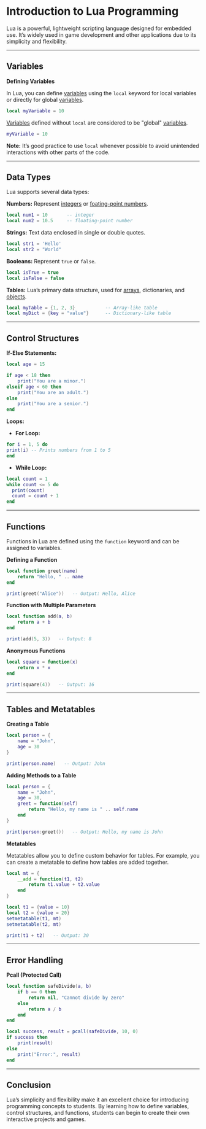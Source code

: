 # Introduction to Lua Programming

Lua is a powerful, lightweight scripting language designed for embedded use. It’s widely used in game development and other applications due to its simplicity and flexibility.

---

## Variables

**Defining Variables**

In Lua, you can define [variables](../vocabulary.md#variable) using the `local` keyword for local variables or directly for global [variables](../vocabulary.md#variable).

```lua
local myVariable = 10
```

[Variables](../vocabulary.md#variable) defined without `local` are considered to be "global" [variables](../vocabulary.md#variable).

```lua
myVariable = 10
```

**Note:** It’s good practice to use `local` whenever possible to avoid unintended interactions with other parts of the code.

---

## Data Types

Lua supports several data types:

**Numbers:** Represent [integers](../vocabulary.md#integer) or [foating-point numbers](../vocabulary.md#floating-point-number-float).

```lua
local num1 = 10       -- integer
local num2 = 10.5     -- floating-point number
```

**Strings:** Text data enclosed in single or double quotes.

```lua
local str1 = 'Hello'
local str2 = "World"
```

**Booleans:** Represent `true` or `false`.

```lua
local isTrue = true
local isFalse = false
```

**Tables:** Lua’s primary data structure, used for [arrays](../vocabulary.md#array), dictionaries, and [objects](../vocabulary.md#object).

```lua
local myTable = {1, 2, 3}           -- Array-like table
local myDict = {key = "value"}      -- Dictionary-like table
```

---

## Control Structures

**If-Else Statements:**

```lua
local age = 15

if age < 18 then
    print("You are a minor.")
elseif age < 60 then
    print("You are an adult.")
else
    print("You are a senior.")
end
```

**Loops:**

- **For Loop:**

```lua
for i = 1, 5 do
print(i) -- Prints numbers from 1 to 5
end
```

- **While Loop:**

```lua
local count = 1
while count <= 5 do
  print(count)
  count = count + 1
end
```

---

## Functions

Functions in Lua are defined using the `function` keyword and can be assigned to variables.

**Defining a Function**

```lua
local function greet(name)
    return "Hello, " .. name
end

print(greet("Alice"))   -- Output: Hello, Alice
```

**Function with Multiple Parameters**

```lua
local function add(a, b)
    return a + b
end

print(add(5, 3))   -- Output: 8
```

**Anonymous Functions**

```lua
local square = function(x)
    return x * x
end

print(square(4))   -- Output: 16
```

---

## Tables and Metatables

**Creating a Table**

```lua
local person = {
    name = "John",
    age = 30
}

print(person.name)   -- Output: John
```

**Adding Methods to a Table**

```lua
local person = {
    name = "John",
    age = 30,
    greet = function(self)
        return "Hello, my name is " .. self.name
    end
}

print(person:greet())   -- Output: Hello, my name is John
```

**Metatables**

Metatables allow you to define custom behavior for tables. For example, you can create a metatable to define how tables are added together.

```lua
local mt = {
    __add = function(t1, t2)
        return t1.value + t2.value
    end
}

local t1 = {value = 10}
local t2 = {value = 20}
setmetatable(t1, mt)
setmetatable(t2, mt)

print(t1 + t2)   -- Output: 30
```

---

## Error Handling

**Pcall (Protected Call)**

```lua
local function safeDivide(a, b)
    if b == 0 then
        return nil, "Cannot divide by zero"
    else
        return a / b
    end
end

local success, result = pcall(safeDivide, 10, 0)
if success then
    print(result)
else
    print("Error:", result)
end
```

---

## Conclusion

Lua’s simplicity and flexibility make it an excellent choice for introducing programming concepts to students. By learning how to define variables, control structures, and functions, students can begin to create their own interactive projects and games.
